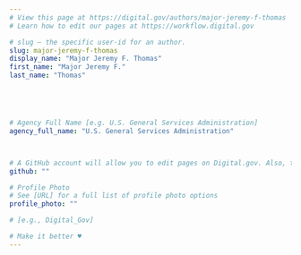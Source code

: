 ```yaml
---
# View this page at https://digital.gov/authors/major-jeremy-f-thomas
# Learn how to edit our pages at https://workflow.digital.gov

# slug — the specific user-id for an author.
slug: major-jeremy-f-thomas
display_name: "Major Jeremy F. Thomas"
first_name: "Major Jeremy F."
last_name: "Thomas"





# Agency Full Name [e.g. U.S. General Services Administration]
agency_full_name: "U.S. General Services Administration"



# A GitHub account will allow you to edit pages on Digital.gov. Also, the image used in your GitHub account can be used to populate your digital.gov profile photo. Learn more about getting a Github account at [URL]
github: ""

# Profile Photo
# See [URL] for a full list of profile photo options
profile_photo: ""

# [e.g., Digital_Gov]

# Make it better ♥
---
```


